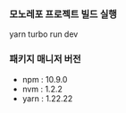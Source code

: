### 모노레포 프로젝트 빌드 실행
yarn turbo run dev

### 패키지 매니저 버전
- npm : 10.9.0
- nvm : 1.2.2
- yarn : 1.22.22
